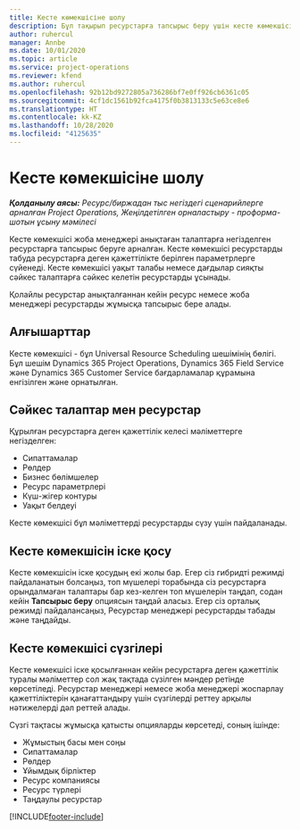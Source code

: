 ```yaml
---
title: Кесте көмекшісіне шолу
description: Бұл тақырып ресурстарға тапсырыс беру үшін кесте көмекшісімен жұмыс істеу туралы ақпарат береді.
author: ruhercul
manager: Annbe
ms.date: 10/01/2020
ms.topic: article
ms.service: project-operations
ms.reviewer: kfend
ms.author: ruhercul
ms.openlocfilehash: 92b12bd9272805a736286bf7e0ff926cb6361c05
ms.sourcegitcommit: 4cf1dc1561b92fca4175f0b3813133c5e63ce8e6
ms.translationtype: HT
ms.contentlocale: kk-KZ
ms.lasthandoff: 10/28/2020
ms.locfileid: "4125635"
---
```

# <a name="schedule-assistant-overview"></a>Кесте көмекшісіне шолу

_**Қолданылу аясы:** Ресурс/биржадан тыс негіздегі сценарийлерге арналған Project Operations, Жеңілдетілген орналастыру - проформа-шотын ұсыну мәмілесі_

Кесте көмекшісі жоба менеджері анықтаған талаптарға негізделген ресурстарға тапсырыс беруге арналған. Кесте көмекшісі ресурстарды табуда ресурстарға деген қажеттілікте берілген параметрлерге сүйенеді. Кесте көмекшісі уақыт талабы немесе дағдылар сияқты сәйкес талаптарға сәйкес келетін ресурстарды ұсынады.

Қолайлы ресурстар анықталғаннан кейін ресурс немесе жоба менеджері ресурстарды жұмысқа тапсырыс бере алады.

## <a name="prerequisites"></a>Алғышарттар

Кесте көмекшісі - бұл Universal Resource Scheduling шешімінің бөлігі. Бұл шешім Dynamics 365 Project Operations, Dynamics 365 Field Service және Dynamics 365 Customer Service бағдарламалар құрамына енгізілген және орнатылған.

## <a name="matching-requirements-and-resources"></a>Сәйкес талаптар мен ресурстар

Құрылған ресурстарға деген қажеттілік келесі мәліметтерге негізделген:

-   Сипаттамалар
-   Рөлдер
-   Бизнес бөлімшелер
-   Ресурс параметрлері
-   Күш-жігер контуры
-   Уақыт белдеуі

Кесте көмекшісі бұл мәліметтерді ресурстарды сүзу үшін пайдаланады.

## <a name="launch-the-schedule-assistant"></a>Кесте көмекшісін іске қосу

Кесте көмекшісін іске қосудың екі жолы бар. Егер сіз гибридті режимді пайдаланатын болсаңыз, топ мүшелері торабында сіз ресурстарға орындалмаған талаптары бар кез-келген топ мүшелерін таңдап, содан кейін **Тапсырыс беру** опциясын таңдай аласыз. Егер сіз орталық режимді пайдалансаңыз, Ресурстар менеджері ресурстарды табады және таңдайды.

## <a name="schedule-assistant-filters"></a>Кесте көмекшісі сүзгілері

Кесте көмекшісі іске қосылғаннан кейін ресурстарға деген қажеттілік туралы мәліметтер сол жақ тақтада сүзілген мәндер ретінде көрсетіледі. Ресурстар менеджері немесе жоба менеджері жоспарлау қажеттіліктерін қанағаттандыру үшін сүзгілерді реттеу арқылы нәтижелерді дәл реттей алады.

Сүзгі тақтасы жұмысқа қатысты опцияларды көрсетеді, соның ішінде:

-   Жұмыстың басы мен соңы
-   Сипаттамалар
-   Рөлдер
-   Ұйымдық бірліктер
-   Ресурс компаниясы
-   Ресурс түрлері
-   Таңдаулы ресурстар


[!INCLUDE[footer-include](../includes/footer-banner.md)]